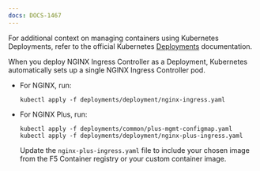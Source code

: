 ```yaml
---
docs: DOCS-1467
---
```


For additional context on managing containers using Kubernetes Deployments, refer to the official Kubernetes [Deployments](https://kubernetes.io/docs/concepts/workloads/controllers/deployment/) documentation.

When you deploy NGINX Ingress Controller as a Deployment, Kubernetes automatically sets up a single NGINX Ingress Controller pod.

- For NGINX, run:

    ```shell
    kubectl apply -f deployments/deployment/nginx-ingress.yaml
    ```

- For NGINX Plus, run:

    ```shell
    kubectl apply -f deployments/common/plus-mgmt-configmap.yaml
    kubectl apply -f deployments/deployment/nginx-plus-ingress.yaml
    ```

    Update the `nginx-plus-ingress.yaml` file to include your chosen image from the F5 Container registry or your custom container image.
